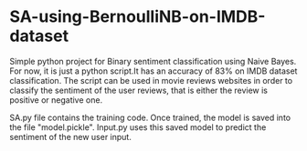 # SA-using-BernoulliNB-on-IMDB-dataset
Simple python project for Binary sentiment classification using Naive Bayes. For now, it is just a python script.It has an 
accuracy of 83% on IMDB dataset classification. The script can be used in movie reviews websites in order to classify the 
sentiment of the user reviews, that is either the review is positive or negative one.

SA.py file contains the training code. Once trained, the model is saved into the file "model.pickle". Input.py uses this saved model to predict the sentiment of the new user input.
